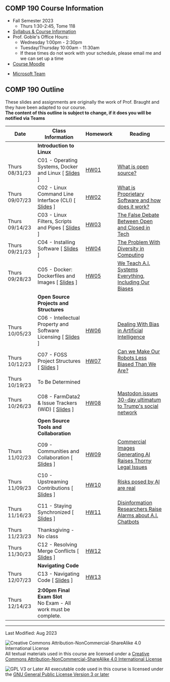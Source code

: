 ## COMP 190 Course Information
- Fall Semester 2023
  - Thurs 1:30-2:45, Tome 118
- [Syllabus & Course Information](syllabus.pdf)
- Prof. Goble's Office Hours:
    * Wednesday 1:00pm - 2:30pm
    * Tuesday/Thursday 10:00am - 11:30am
    * If these times do not work with your schedule, please email me and we can set up a time
- [Course Moodle](https://lms.dickinson.edu/course/view.php?id=53528)
<!-- Update the Teams link -->
- [Microsoft Team](https://teams.microsoft.com/l/team/19%3a5kbJ3uICXtOQbvchUmhvy5jr_myEjGz-_LYNLWwQpac1%40thread.tacv2/conversations?groupId=f9409b98-7e6e-468e-90aa-fb5ae23ccd99&tenantId=6232b055-76b9-4c13-9b88-b562ae7db6fb)

## COMP 190 Outline
These slides and assignments are originally the work of Prof. Braught and they have been adapted to our course.
<br/>
**The content of this outline is subject to change, if it does you will be notified via Teams**

Date            | Class Information                                                              | Homework             | Reading
----------------|--------------------------------------------------------------------------------|----------------------|--------------
                | **Introduction to Linux**                                                      |                      |
Thurs 08/31/23      | C01 - Operating Systems, Docker and Linux               [ [Slides][s01] ]      | [HW01][hw01]         | [What is open source?](https://opensource.com/resources/what-open-source)
Thurs 09/07/23      | C02 - Linux Command Line Interface (CLI)                [ [Slides][s02] ]      | [HW02][hw02]         | [What is Proprietary Software and how does it work?](https://entrepreneurhandbook.co.uk/proprietary-software/)
Thurs 09/14/23      | C03 - Linux Filters, Scripts and Pipes                  [ [Slides][s03] ]      | [HW03][hw03]         | [The False Debate Between Open and Closed in Tech](https://www.theverge.com/2016/3/16/11242266/walt-mossberg-open-vs-closed-software-apple-os-x-google-android)
Thurs 09/21/23      | C04 - Installing Software                               [ [Slides][s04] ]      | [HW04][hw04]         | [The Problem With Diversity in Computing](https://www.theatlantic.com/technology/archive/2019/06/tech-computers-are-bigger-problem-diversity/592456/)
Thurs 09/28/23      | C05 - Docker: Dockerfiles and Images                    [ [Slides][s05] ]      | [HW05][hw05]         | [We Teach A.I. Systems Everything, Including Our Biases](readings/AIBiases.pdf)
                | **Open Source Projects and Structures**                                        |                      |
Thurs 10/05/23      | C06 - Intellectual Property and Software Licensing      [ [Slides][s06] ]      | [HW06][hw06]         | [Dealing With Bias in Artificial Intelligence](readings/Dealing.pdf)
Thurs 10/12/23      | C07 - FOSS Project Structures                           [ [Slides][s07] ]      | [HW07][hw07]         | [Can we Make Our Robots Less Biased Than We Are?](readings/RobotBias.pdf)
Thurs 10/19/23      | To Be Determined                                                               |                      |
Thurs 10/26/23      | C08 - FarmData2 & Issue Trackers (WiD)                  [ [Slides][s08] ]      | [HW08][hw08]         | [Mastodon issues 30-day ultimatum to Trump's social network](https://techcrunch.com/2021/10/29/mastodon-issues-30-day-ultimatum-to-trumps-social-network-over-misuse-of-its-code/)
                | **Open Source Tools and Collaboration**                                        |                      |
Thurs 11/02/23      | C09 - Communities and Collaboration                     [ [Slides][s09] ]      | [HW09][hw09]         | [Commercial Images Generating AI Raises Thorny Legal Issues](https://techcrunch.com/2022/07/22/commercial-image-generating-ai-raises-all-sorts-of-thorny-legal-issues/)
Thurs 11/09/23      | C10 - Upstreaming Contributions                         [ [Slides][s10] ]      | [HW10][hw10]         | [Risks posed by AI are real](https://www.theguardian.com/technology/2022/aug/07/ai-eu-moves-to-beat-the-algorithms-that-ruin-lives)
Thurs 11/16/23      | C11 - Staying Synchronized                              [ [Slides][s11] ]      | [HW11][hw11]         | [Disinformation Researchers Raise Alarms about A.I. Chatbots](readings/Disinformation.pdf)
Thurs 11/23/23      | Thanksgiving - No class                                                        |                      | 
Thurs 11/30/23      | C12 - Resolving Merge Conflicts                         [ [Slides][s12] ]      | [HW12][hw12]         | 
                | **Navigating Code**                                                            |                      |
Thurs 12/07/23      | C13 - Navigating Code                                   [ [Slides][s13] ]      | [HW13][hw13]         |
|                                                                                                |                      |
Thurs 12/14/23    | **2:00pm Final Exam Slot**<br> No Exam - All work must be complete.            |                      |

<!-- Links for course materials -->
[s01]: materials/01-S-OSandLinux.pptx
[hw01]: materials/01-A-OSandLinux.docx
[s02]: materials/02-S-LinuxCLI.pptx
[hw02]: materials/02-A-LinuxCLI.docx
[s03]: materials/03-S-FiltersScriptsPipes.pptx
[hw03]: materials/03-A-FiltersScriptsPipes.docx
[s04]: materials/04-S-InstallingSoftware.pptx
[hw04]: materials/04-A-InstallingSoftware.docx
[s05]: materials/05-S-Docker.pptx
[hw05]: materials/05-A-Docker.docx
[s06]: materials/06-S-LicensingFOSS.pptx
[hw06]: materials/06-A-LicensingFOSS.docx
[s07]: materials/07-S-ProjectStructures.pptx
[hw07]: materials/07-A-ProjectStructures.docx
[s08]: materials/08-S-IssueTracker.pptx
[hw08]: materials/08-A-IssueTracker.docx

[s09]: materials/09-S-CommunityAndCollaboration.pptx
[hw09]: materials/09-A-CommunityAndCollaboration.docx
[s10]: materials/10-S-WorkingLocallyAndUpstreaming.pptx
[hw10]: materials/10-A-WorkingLocallyAndUpstreaming.docx
[s11]: materials/11-S-StayingSynchronized.pptx
[hw11]: materials/11-A-StayingSynchronized.docx
[s12]: materials/12-S-MergeConflicts.pptx
[hw12]: materials/12-A-MergeConflicts.docx
[s13]: materials/13-S-NavigatingCode.pptx
[hw13]: materials/13-A-NavigatingCode.docx

[404]: 404.md
<!--Why the constitution can protect passwords but not fingerprint scans -->
[comment1]: https://lms.dickinson.edu/mod/resource/view.php?id=1152825
<!--How the Supreme Court Could Rewrite the Rules for DNA Searches -->
[comment2]: https://lms.dickinson.edu/mod/resource/view.php?id=1152826

---
Last Modified: Aug 2023

![Creative Commons Attribution-NonCommercial-ShareAlike 4.0 International License](https://i.creativecommons.org/l/by-nc-sa/4.0/88x31.png "Creative Commons Attribution-NonCommercial-ShareAlike 4.0 International License") All textual materials used in this course are licensed under a [Creative Commons Attribution-NonCommercial-ShareAlike 4.0 International License](http://creativecommons.org/licenses/by-nc-sa/4.0/)

![GPL V3 or Later](https://www.gnu.org/graphics/gplv3-or-later-sm.png "GPL V3 or later") All executable code used in this course is licensed under the [GNU General Public License Version 3 or later](https://www.gnu.org/licenses/gpl.txt)
